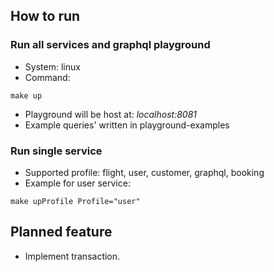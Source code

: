 ## How to run
### Run all services and graphql playground
- System: linux
- Command:
```
make up
```
- Playground will be host at: *localhost:8081*
- Example queries' written in playground-examples

### Run single service
- Supported profile: flight, user, customer, graphql, booking
- Example for user service:
```
make upProfile Profile="user"
```

## Planned feature
- Implement transaction.
